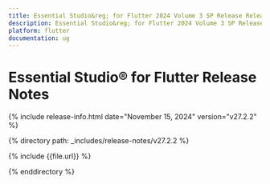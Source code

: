 ```yaml
---
title: Essential Studio&reg; for Flutter 2024 Volume 3 SP Release Release Notes  
description: Essential Studio&reg; for Flutter 2024 Volume 3 SP Release Release Notes  
platform: flutter
documentation: ug
---
```


# Essential Studio&reg; for Flutter  Release Notes  

{% include release-info.html date="November 15, 2024"  version="v27.2.2" %} 

{% directory path: _includes/release-notes/v27.2.2 %}

{% include {{file.url}} %}

{% enddirectory %}